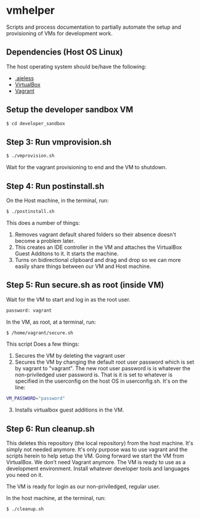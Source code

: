 # vmhelper
Scripts and process documentation to partially automate the setup and provisioning of VMs for development work.

## Dependencies (Host OS Linux)
The host operating system should be/have the following:
* [.ajeless](https://github.com/ajeless/docs)
* [VirtualBox](https://www.virtualbox.org/)
* [Vagrant](https://www.vagrantup.com/)

## Setup the developer sandbox VM
```bash
$ cd developer_sandbox
```


## Step 3: Run vmprovision.sh
```bash
$ ./vmprovision.sh
```
Wait for the vagrant provisioning to end and the VM to shutdown.

## Step 4: Run postinstall.sh
On the Host machine, in the terminal, run:  

```bash
$ ./postinstall.sh
```

This does a number of things:
1. Removes vagrant default shared folders so their absence doesn't become a problem later.
1. This creates an IDE controller in the VM and attaches the VirtualBox Guest Additons to it.  It starts the machine.
1. Turns on bidirectional clipboard and drag and drop so we can more easily share things between our VM and Host machine.

## Step 5: Run secure.sh as root (inside VM)
Wait for the VM to start and log in as the root user.

```bash
password: vagrant
```  

In the VM, as root, at a terminal, run:  
```bash
$ /home/vagrant/secure.sh
```  

This script Does a few things:  
1. Secures the VM by deleting the vagrant user
1. Secures the VM by changing the default root user password which is set by vagrant to "vagrant".  The new root user password is is whatever the non-priviledged user password is.  That is it is set to whatever is specified in the userconfig on the host OS in userconfig.sh.  It's on the line:
``` bash
VM_PASSWORD="password"
```
3. Installs virtualbox guest additions in the VM.

## Step 6: Run cleanup.sh
This deletes this repository (the local repository) from the host machine.  It's simply not needed anymore.  It's only purpose was to use vagrant and the scripts herein to help setup the VM.  Going forward we start the VM from VirtualBox.  We don't need Vagrant anymore.  The VM is ready to use as a development environment.  Install whatever developer tools and languages you need on it.

The VM is ready for login as our non-priviledged, regular user.

In the host machine, at the terminal, run:
```bash
$ ./cleanup.sh
```